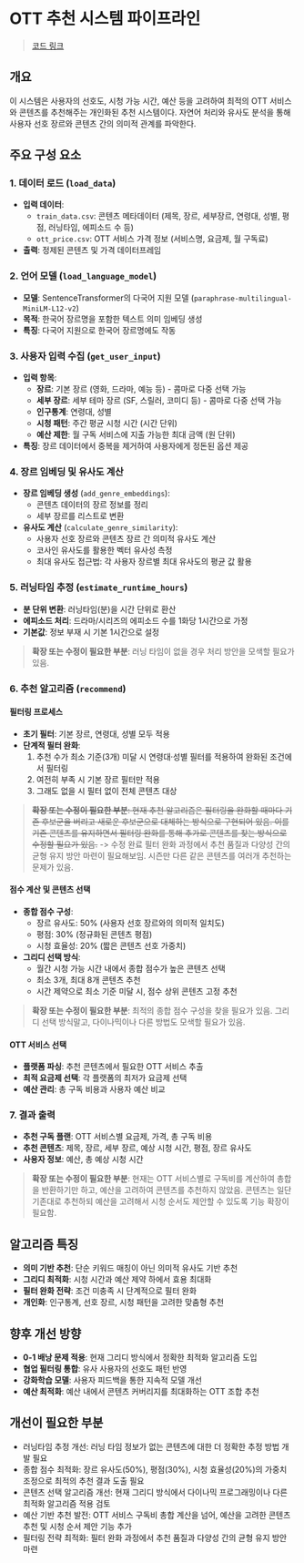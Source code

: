 # OTT 추천 시스템 파이프라인

> [코드 링크](https://github.com/2025-MJU-Social/ott_recommendation/blob/dohyeon/ott_reco_system_2/main.py)

## 개요

이 시스템은 사용자의 선호도, 시청 가능 시간, 예산 등을 고려하여 최적의 OTT 서비스와 콘텐츠를 추천해주는 개인화된 추천 시스템이다. 자연어 처리와 유사도 분석을 통해 사용자 선호 장르와 콘텐츠 간의 의미적 관계를 파악한다.

## 주요 구성 요소

### 1. 데이터 로드 (`load_data`)

-   **입력 데이터**:
    -   `train_data.csv`: 콘텐츠 메타데이터 (제목, 장르, 세부장르, 연령대, 성별, 평점, 러닝타임, 에피소드 수 등)
    -   `ott_price.csv`: OTT 서비스 가격 정보 (서비스명, 요금제, 월 구독료)
-   **출력**: 정제된 콘텐츠 및 가격 데이터프레임

### 2. 언어 모델 (`load_language_model`)

-   **모델**: SentenceTransformer의 다국어 지원 모델 (`paraphrase-multilingual-MiniLM-L12-v2`)
-   **목적**: 한국어 장르명을 포함한 텍스트 의미 임베딩 생성
-   **특징**: 다국어 지원으로 한국어 장르명에도 작동

### 3. 사용자 입력 수집 (`get_user_input`)

-   **입력 항목**:
    -   **장르**: 기본 장르 (영화, 드라마, 예능 등) - 콤마로 다중 선택 가능
    -   **세부 장르**: 세부 테마 장르 (SF, 스릴러, 코미디 등) - 콤마로 다중 선택 가능
    -   **인구통계**: 연령대, 성별
    -   **시청 패턴**: 주간 평균 시청 시간 (시간 단위)
    -   **예산 제한**: 월 구독 서비스에 지출 가능한 최대 금액 (원 단위)
-   **특징**: 장르 데이터에서 중복을 제거하여 사용자에게 정돈된 옵션 제공

### 4. 장르 임베딩 및 유사도 계산

-   **장르 임베딩 생성** (`add_genre_embeddings`):
    -   콘텐츠 데이터의 장르 정보를 정리
    -   세부 장르를 리스트로 변환
-   **유사도 계산** (`calculate_genre_similarity`):
    -   사용자 선호 장르와 콘텐츠 장르 간 의미적 유사도 계산
    -   코사인 유사도를 활용한 벡터 유사성 측정
    -   최대 유사도 접근법: 각 사용자 장르별 최대 유사도의 평균 값 활용

### 5. 러닝타임 추정 (`estimate_runtime_hours`)

-   **분 단위 변환**: 러닝타임(분)을 시간 단위로 환산
-   **에피소드 처리**: 드라마/시리즈의 에피소드 수를 1화당 1시간으로 가정
-   **기본값**: 정보 부재 시 기본 1시간으로 설정

> **확장 또는 수정이 필요한 부분**: 러닝 타임이 없을 경우 처리 방안을 모색할 필요가 있음.

### 6. 추천 알고리즘 (`recommend`)

#### 필터링 프로세스

-   **초기 필터**: 기본 장르, 연령대, 성별 모두 적용
-   **단계적 필터 완화**:
    1. 추천 수가 최소 기준(3개) 미달 시 연령대·성별 필터를 적용하여 완화된 조건에서 필터링
    2. 여전히 부족 시 기본 장르 필터만 적용
    3. 그래도 없을 시 필터 없이 전체 콘텐츠 대상

> ~~**확장 또는 수정이 필요한 부분**: 현재 추천 알고리즘은 필터링을 완화할 때마다 기존 후보군을 버리고 새로운 후보군으로 대체하는 방식으로 구현되어 있음. 이를 기존 콘텐츠를 유지하면서 필터링 완화를 통해 추가로 콘텐츠를 찾는 방식으로 수정할 필요가 있음.~~ -> 수정 완료
> 필터 완화 과정에서 추천 품질과 다양성 간의 균형 유지 방안 마련이 필요해보임. 시즌만 다른 같은 콘텐츠를 여러개 추천하는 문제가 있음.

#### 점수 계산 및 콘텐츠 선택

-   **종합 점수 구성**:
    -   장르 유사도: 50% (사용자 선호 장르와의 의미적 일치도)
    -   평점: 30% (정규화된 콘텐츠 평점)
    -   시청 효율성: 20% (짧은 콘텐츠 선호 가중치)
-   **그리디 선택 방식**:
    -   월간 시청 가능 시간 내에서 종합 점수가 높은 콘텐츠 선택
    -   최소 3개, 최대 8개 콘텐츠 추천
    -   시간 제약으로 최소 기준 미달 시, 점수 상위 콘텐츠 고정 추천

> **확장 또는 수정이 필요한 부분**: 최적의 종합 점수 구성을 찾을 필요가 있음. 그리디 선택 방식말고, 다이나믹이나 다른 방법도 모색할 필요가 있음.

#### OTT 서비스 선택

-   **플랫폼 파싱**: 추천 콘텐츠에서 필요한 OTT 서비스 추출
-   **최적 요금제 선택**: 각 플랫폼의 최저가 요금제 선택
-   **예산 관리**: 총 구독 비용과 사용자 예산 비교

### 7. 결과 출력

-   **추천 구독 플랜**: OTT 서비스별 요금제, 가격, 총 구독 비용
-   **추천 콘텐츠**: 제목, 장르, 세부 장르, 예상 시청 시간, 평점, 장르 유사도
-   **사용자 정보**: 예산, 총 예상 시청 시간

> **확장 또는 수정이 필요한 부분**: 현재는 OTT 서비스별로 구독비를 계산하여 총합을 반환하기만 하고, 예산을 고려하여 콘텐츠를 추천하지 않았음. 콘텐츠는 일단 기존대로 추천하되 예산을 고려해서 시청 순서도 제안할 수 있도록 기능 확장이 필요함.

## 알고리즘 특징

-   **의미 기반 추천**: 단순 키워드 매칭이 아닌 의미적 유사도 기반 추천
-   **그리디 최적화**: 시청 시간과 예산 제약 하에서 효용 최대화
-   **필터 완화 전략**: 조건 미충족 시 단계적으로 필터 완화
-   **개인화**: 인구통계, 선호 장르, 시청 패턴을 고려한 맞춤형 추천

## 향후 개선 방향

-   **0-1 배낭 문제 적용**: 현재 그리디 방식에서 정확한 최적화 알고리즘 도입
-   **협업 필터링 통합**: 유사 사용자의 선호도 패턴 반영
-   **강화학습 모델**: 사용자 피드백을 통한 지속적 모델 개선
-   **예산 최적화**: 예산 내에서 콘텐츠 커버리지를 최대화하는 OTT 조합 추천

## 개선이 필요한 부분

-   러닝타임 추정 개선: 러닝 타임 정보가 없는 콘텐츠에 대한 더 정확한 추정 방법 개발 필요
-   종합 점수 최적화: 장르 유사도(50%), 평점(30%), 시청 효율성(20%)의 가중치 조정으로 최적의 추천 결과 도출 필요
-   콘텐츠 선택 알고리즘 개선: 현재 그리디 방식에서 다이나믹 프로그래밍이나 다른 최적화 알고리즘 적용 검토
-   예산 기반 추천 발전: OTT 서비스 구독비 총합 계산을 넘어, 예산을 고려한 콘텐츠 추천 및 시청 순서 제안 기능 추가
-   필터링 전략 최적화: 필터 완화 과정에서 추천 품질과 다양성 간의 균형 유지 방안 마련
